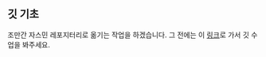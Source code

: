 ## 깃 기초

조만간 자스민 레포지터리로 옮기는 작업을 하겠습니다. 그 전에는 이 [링크](https://medium.com/@k3hppk/%EA%B9%83-%EA%B8%B0%EC%B4%88-4c9f661c7736)로 가서 깃 수업을 봐주세요.